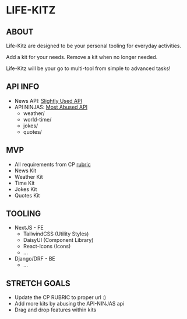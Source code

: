 # LIFE-KITZ

## ABOUT

Life-Kitz are designed to be your personal tooling for everyday activities.

Add a kit for your needs.
Remove a kit when no longer needed.

Life-Kitz will be your go to multi-tool from simple to advanced tasks!

## API INFO

- News API: [Slightly Used API](https://newsapi.org/)
- API NINJAS: [Most Abused API](https://api-ninjas.com/)
  - weather/
  - world-time/
  - jokes/
  - quotes/

## MVP

- All requirements from CP [rubric](https://www.youtube.com/watch?v=dQw4w9WgXcQ)
- News Kit
- Weather Kit
- Time Kit
- Jokes Kit
- Quotes Kit

## TOOLING

- NextJS - FE
  - TailwindCSS (Utility Styles)
  - DaisyUI (Component Library)
  - React-Icons (Icons)
  - ...
- Django/DRF - BE
  - ...
  
## STRETCH GOALS

- Update the CP RUBRIC to proper url  :)
- Add more kits by abusing the API-NINJAS api
- Drag and drop features within kits
